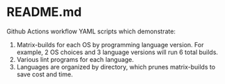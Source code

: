 # README.md

Github Actions workflow YAML scripts which demonstrate:

1. Matrix-builds for each OS by programming language version. For example, 2 OS choices and 3 language versions will run 6 total builds.
1. Various lint programs for each language.
1. Languages are organized by directory, which prunes matrix-builds to save cost and time.
